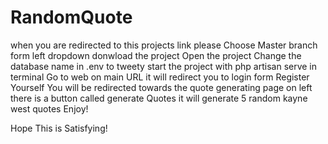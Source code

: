 # RandomQuote
when you are redirected to this projects link please Choose Master branch form left dropdown
donwload the project
Open the project
Change the database name in .env to tweety
start the project with php artisan serve in terminal
Go to web on main URL it will redirect you to login form
Register Yourself
You will be redirected towards the quote generating page
on left there is a button called generate Quotes it will generate 5 random kayne west quotes
Enjoy!


Hope This is Satisfying! 
